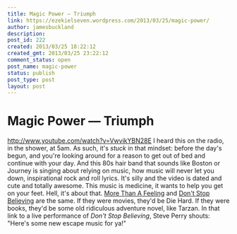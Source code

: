 ```yaml
---
title: Magic Power — Triumph
link: https://ezekielseven.wordpress.com/2013/03/25/magic-power/
author: jamesbuckland
description: 
post_id: 222
created: 2013/03/25 18:22:12
created_gmt: 2013/03/25 23:22:12
comment_status: open
post_name: magic-power
status: publish
post_type: post
layout: post
---
```


# Magic Power — Triumph

http://www.youtube.com/watch?v=VwvikYBN28E I heard this on the radio, in the shower, at 5am. As such, it's _stuck_ in that mindset: before the day's begun, and you're looking around for a reason to get out of bed and continue with your day. And this 80s hair band that sounds like Boston or Journey is singing about relying on music, how music will never let you down, inspirational rock and roll lyrics. It's silly and the video is dated and cute and totally awesome. This music is medicine, it wants to help you get on your feet. Hell, it's about that. [More Than A Feeling](http://www.youtube.com/watch?v=SSR6ZzjDZ94) and [Don't Stop Believing](http://www.youtube.com/watch?v=VcjzHMhBtf0) are the same. If they were movies, they'd be Die Hard. If they were books, they'd be some old ridiculous adventure novel, like Tarzan. In that link to a live performance of _Don't Stop Believing_, Steve Perry shouts: "Here's some new escape music for ya!"